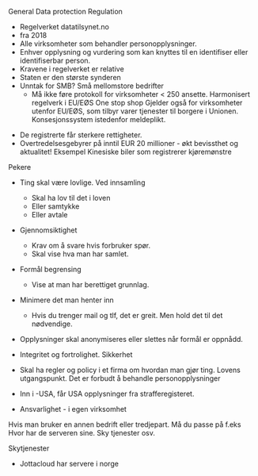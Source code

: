 General Data protection Regulation
- Regelverket 
datatilsynet.no
- fra 2018
- Alle virksomheter som behandler personopplysninger.
- Enhver opplysning og vurdering som kan knyttes til en identifiser eller identifiserbar person.
- Kravene i regelverket er relative
- Staten er den største synderen
- Unntak for SMB? Små mellomstore bedrifter
	- Må ikke føre protokoll for virksomheter < 250 ansette.
Harmonisert regelverk i EU/EØS
	One stop shop
Gjelder også for virksomheter utenfor EU/EØS, som tilbyr varer tjenester til borgere i Unionen.
Konsesjonssystem istedenfor meldeplikt.
+ De registrerte får sterkere rettigheter.
+ Overtredelsesgebyrer på inntil EUR 20 millioner - økt bevissthet og aktualitet!
Eksempel
	Kinesiske biler som registrerer kjøremønstre


Pekere
- Ting skal være lovlige. Ved innsamling
	- Skal ha lov til det i loven
	- Eller samtykke
	- Eller avtale
- Gjennomsiktighet
	- Krav om å svare hvis forbruker spør.
	- Skal vise hva man har samlet.
- Formål begrensing
	- Vise at man har berettiget grunnlag.


- Minimere det man henter inn
	- Hvis du trenger mail og tlf, det er greit. Men hold det til det nødvendige.
- Opplysninger skal anonymiseres eller slettes når formål er oppnådd.
- Integritet og fortrolighet.
	Sikkerhet
- Skal ha regler og policy i et firma om hvordan man gjør ting.
Lovens utgangspunkt. Det er forbudt å behandle personopplysninger
- Inn i -USA, får USA opplysninger fra strafferegisteret.
- Ansvarlighet - i egen virksomhet

Hvis man bruker en annen bedrift eller tredjepart. Må du passe på
f.eks Hvor har de serveren sine. Sky tjenester osv.

Skytjenester
- Jottacloud har servere i norge
